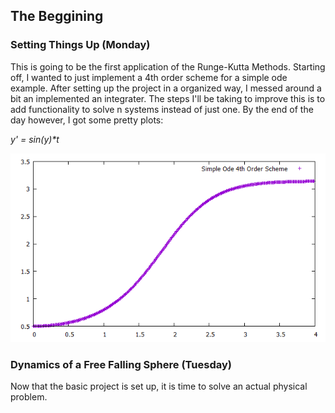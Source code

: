 ## The Beggining

### Setting Things Up (Monday)

This is going to be the first application of the Runge-Kutta Methods. Starting off, I wanted to just implement a 4th order scheme for a simple ode example. After setting up the project in a organized way, I messed around a bit an implemented an integrater. The steps I'll be taking to improve this is to add functionality to solve n systems instead of just one. By the end of the day however, I got some pretty plots:

_y' = sin(y)*t_

![Pretty Plots](docs/images/monday115progress.png)

### Dynamics of a Free Falling Sphere (Tuesday)

Now that the basic project is set up, it is time to solve an actual physical problem.
